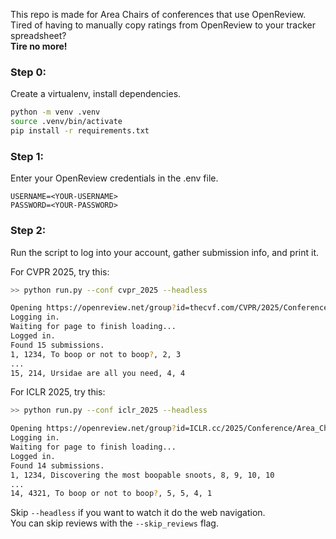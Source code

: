 This repo is made for Area Chairs of conferences that use OpenReview.  
Tired of having to manually copy ratings from OpenReview to your tracker spreadsheet?  
**Tire no more!**

### Step 0:
Create a virtualenv, install dependencies.
```bash
python -m venv .venv
source .venv/bin/activate
pip install -r requirements.txt
```

### Step 1:
Enter your OpenReview credentials in the .env file.
```
USERNAME=<YOUR-USERNAME>
PASSWORD=<YOUR-PASSWORD>
```

### Step 2: 
Run the script to log into your account, gather submission info, and print it.

For CVPR 2025, try this:
```bash
>> python run.py --conf cvpr_2025 --headless

Opening https://openreview.net/group?id=thecvf.com/CVPR/2025/Conference/Area_Chairs
Logging in.
Waiting for page to finish loading...
Logged in.
Found 15 submissions.
1, 1234, To boop or not to boop?, 2, 3
...
15, 214, Ursidae are all you need, 4, 4
```

For ICLR 2025, try this:
```bash
>> python run.py --conf iclr_2025 --headless

Opening https://openreview.net/group?id=ICLR.cc/2025/Conference/Area_Chairs
Logging in.
Waiting for page to finish loading...
Logged in.
Found 14 submissions.
1, 1234, Discovering the most boopable snoots, 8, 9, 10, 10
...
14, 4321, To boop or not to boop?, 5, 5, 4, 1
```

Skip `--headless` if you want to watch it do the web navigation.  
You can skip reviews with the `--skip_reviews` flag.
